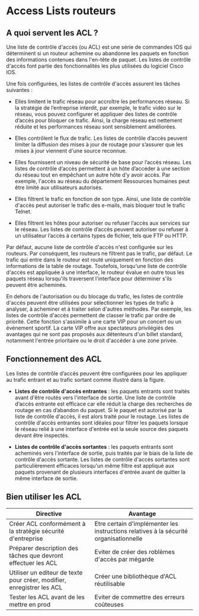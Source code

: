 # Access Lists routeurs

## A quoi servent les ACL ?

Une liste de contrôle d'accès (ou ACL) est une série de commandes IOS qui déterminent si un routeur achemine ou abandonne les paquets en fonction des informations contenues dans l'en-tête de paquet. Les listes de contrôle d'accès font partie des fonctionnalités les plus utilisées du logiciel Cisco IOS.

Une fois configurées, les listes de contrôle d'accès assurent les tâches suivantes :

* Elles limitent le trafic réseau pour accroître les performances réseau. Si la stratégie de l’entreprise interdit, par exemple, le trafic vidéo sur le réseau, vous pouvez configurer et appliquer des listes de contrôle d’accès pour bloquer ce trafic. Ainsi, la charge réseau est nettement réduite et les performances réseau sont sensiblement améliorées.

* Elles contrôlent le flux de trafic. Les listes de contrôle d’accès peuvent limiter la diffusion des mises à jour de routage pour s’assurer que les mises à jour viennent d'une source reconnue.

* Elles fournissent un niveau de sécurité de base pour l’accès réseau. Les listes de contrôle d’accès permettent à un hôte d’accéder à une section du réseau tout en empêchant un autre hôte d’y avoir accès. Par exemple, l'accès au réseau du département Ressources humaines peut être limité aux utilisateurs autorisés.

* Elles filtrent le trafic en fonction de son type. Ainsi, une liste de contrôle d'accès peut autoriser le trafic des e-mails, mais bloquer tout le trafic Telnet.

* Elles filtrent les hôtes pour autoriser ou refuser l’accès aux services sur le réseau. Les listes de contrôle d’accès peuvent autoriser ou refuser à un utilisateur l’accès à certains types de fichier, tels que FTP ou HTTP.

Par défaut, aucune liste de contrôle d'accès n'est configurée sur les routeurs. Par conséquent, les routeurs ne filtrent pas le trafic, par défaut. Le trafic qui entre dans le routeur est routé uniquement en fonction des informations de la table de routage. Toutefois, lorsqu'une liste de contrôle d'accès est appliquée à une interface, le routeur évalue en outre tous les paquets réseau lorsqu'ils traversent l'interface pour déterminer s'ils peuvent être acheminés.

En dehors de l'autorisation ou du blocage du trafic, les listes de contrôle d'accès peuvent être utilisées pour sélectionner les types de trafic à analyser, à acheminer et à traiter selon d'autres méthodes. Par exemple, les listes de contrôle d'accès permettent de classer le trafic par ordre de priorité. Cette fonction s'assimile à une carte VIP pour un concert ou un événement sportif. La carte VIP offre aux spectateurs privilégiés des avantages qui ne sont pas proposés aux détenteurs d'un billet standard, notamment l'entrée prioritaire ou le droit d'accéder à une zone privée.

## Fonctionnement des ACL

Les listes de contrôle d’accès peuvent être configurées pour les appliquer au trafic entrant et au trafic sortant comme illustré dans la figure.

* **Listes de contrôle d'accès entrantes** : les paquets entrants sont traités avant d'être routés vers l'interface de sortie. Une liste de contrôle d’accès entrante est efficace car elle réduit la charge des recherches de routage en cas d’abandon du paquet. Si le paquet est autorisé par la liste de contrôle d'accès, il est alors traité pour le routage. Les listes de contrôle d'accès entrantes sont idéales pour filtrer les paquets lorsque le réseau relié à une interface d'entrée est la seule source des paquets devant être inspectés.

* **Listes de contrôle d'accès sortantes** : les paquets entrants sont acheminés vers l'interface de sortie, puis traités par le biais de la liste de contrôle d'accès sortante. Les listes de contrôle d'accès sortantes sont particulièrement efficaces lorsqu'un même filtre est appliqué aux paquets provenant de plusieurs interfaces d'entrée avant de quitter la même interface de sortie.

## Bien utiliser les ACL

| Directive                                                              |                       Avantage                                                        |
|------------------------------------------------------------------------|---------------------------------------------------------------------------------------|
| Créer ACL conformément à la stratégie sécurité d'entreprise            | Etre certain d'implémenter les instructions relatives à la sécurité organisationnelle |
| Préparer description des tâches que devront effectuer les ACL          | Eviter de créer des roblèmes d'accès par mégarde                                      |
| Utiliser un editeur de texte pour créer, modifier, enregistrer les ACL | Créer une bibliothèque d'ACL réutilisable                                             |
| Tester les ACL avant de les mettre en prod                             | Eviter de commettre des erreurs coûteuses                                             | 